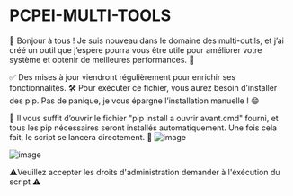 # PCPEI-MULTI-TOOLS

👋 Bonjour à tous !
Je suis nouveau dans le domaine des multi-outils, et j’ai créé un outil que j’espère pourra vous être utile pour améliorer votre système et obtenir de meilleures performances. 🚀

✅ Des mises à jour viendront régulièrement pour enrichir ses fonctionnalités.
🛠️ Pour exécuter ce fichier, vous aurez besoin d’installer des pip. Pas de panique, je vous épargne l’installation manuelle ! 😄

📂 Il vous suffit d’ouvrir le fichier "pip install a ouvrir avant.cmd" fourni, et tous les pip nécessaires seront installés automatiquement. Une fois cela fait, le script se lancera directement. 🎉
![image](https://github.com/user-attachments/assets/3b664f44-79ea-4b03-a6d0-d161ec831a56)

![image](https://github.com/user-attachments/assets/30410a13-a2cf-4676-8efb-7578a006fdc3)

⚠️Veuillez accepter les droits d'administration demander à l'éxécution du script ⚠️
